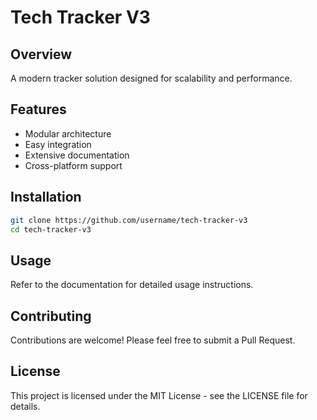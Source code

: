 # Tech Tracker V3

## Overview
A modern tracker solution designed for scalability and performance.

## Features
- Modular architecture
- Easy integration
- Extensive documentation
- Cross-platform support

## Installation
```bash
git clone https://github.com/username/tech-tracker-v3
cd tech-tracker-v3
```

## Usage
Refer to the documentation for detailed usage instructions.

## Contributing
Contributions are welcome! Please feel free to submit a Pull Request.

## License
This project is licensed under the MIT License - see the LICENSE file for details.